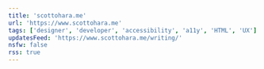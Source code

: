 ```yaml
---
title: 'scottohara.me'
url: 'https://www.scottohara.me'
tags: ['designer', 'developer', 'accessibility', 'a11y', 'HTML', 'UX']
updatesFeed: 'https://www.scottohara.me/writing/'
nsfw: false
rss: true
---
```


